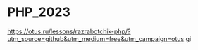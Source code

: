 # PHP_2023

https://otus.ru/lessons/razrabotchik-php/?utm_source=github&utm_medium=free&utm_campaign=otus
gi